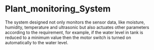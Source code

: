 # Plant_monitoring_System
The system designed not only monitors the sensor data, like moisture, humidity, temperature and ultrasonic but also actuates other parameters according to the requirement, for example, if the water level in tank is reduced to a minimum value then the motor switch is turned on automatically to the water level.
